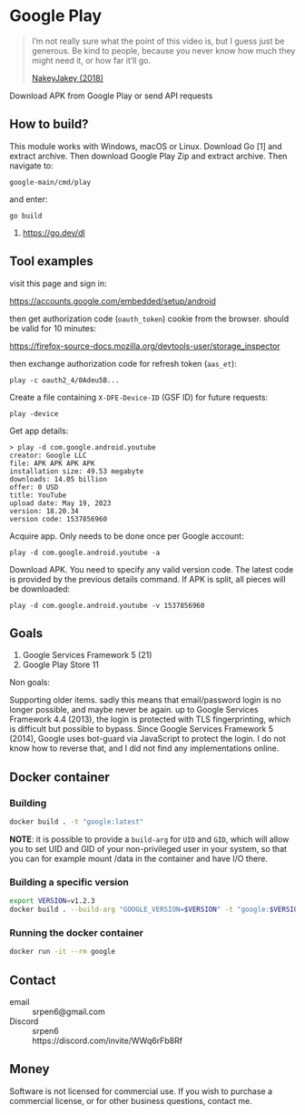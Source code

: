 # Google Play

> I’m not really sure what the point of this video is, but I guess just be
> generous. Be kind to people, because you never know how much they might need
> it, or how far it’ll go.
>
> [NakeyJakey (2018)](//youtube.com/watch?v=Cr0UYNKmrUs)

Download APK from Google Play or send API requests

## How to build?

This module works with Windows, macOS or Linux. Download Go [1] and extract
archive. Then download Google Play Zip and extract archive. Then navigate to:

~~~
google-main/cmd/play
~~~

and enter:

~~~
go build
~~~

1. https://go.dev/dl

## Tool examples

visit this page and sign in:

https://accounts.google.com/embedded/setup/android

then get authorization code (`oauth_token`) cookie from the browser. should be
valid for 10 minutes:

<https://firefox-source-docs.mozilla.org/devtools-user/storage_inspector>

then exchange authorization code for refresh token (`aas_et`):

~~~
play -c oauth2_4/0Adeu5B...
~~~

Create a file containing `X-DFE-Device-ID` (GSF ID) for future requests:

~~~
play -device
~~~

Get app details:

~~~
> play -d com.google.android.youtube
creator: Google LLC
file: APK APK APK APK
installation size: 49.53 megabyte
downloads: 14.05 billion
offer: 0 USD
title: YouTube
upload date: May 19, 2023
version: 18.20.34
version code: 1537856960
~~~

Acquire app. Only needs to be done once per Google account:

~~~
play -d com.google.android.youtube -a
~~~

Download APK. You need to specify any valid version code. The latest code is
provided by the previous details command. If APK is split, all pieces will be
downloaded:

~~~
play -d com.google.android.youtube -v 1537856960
~~~

## Goals

1. Google Services Framework 5 (21)
2. Google Play Store 11

Non goals:

Supporting older items. sadly this means that email/password login is no longer
possible, and maybe never be again. up to Google Services Framework 4.4 (2013),
the login is protected with TLS fingerprinting, which is difficult but possible
to bypass. Since Google Services Framework 5 (2014), Google uses bot-guard via
JavaScript to protect the login. I do not know how to reverse that, and I did
not find any implementations online.

## Docker container

### Building
```bash
docker build . -t "google:latest"
```
**NOTE**: it is possible to provide a `build-arg` for `UID` and `GID`, which will allow you to set UID and GID of your non-privileged user in your system, so that you can for example mount /data in the container and have I/O there.

### Building a specific version
```bash
export VERSION=v1.2.3
docker build . --build-arg "GOOGLE_VERSION=$VERSION" -t "google:$VERSION"
```

### Running the docker container
```bash
docker run -it --rm google
```

## Contact

<dl>
   <dt>
   email
   </dt>
   <dd>
   srpen6@gmail.com
   </dd>
   <dt>
   Discord
   </dt>
   <dd>
   srpen6
   </dd>
   <dd>
   https://discord.com/invite/WWq6rFb8Rf
   </dd>
</dl>

## Money

Software is not licensed for commercial use. If you wish to purchase a
commercial license, or for other business questions, contact me.
